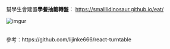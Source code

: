幫學生會建置<strong>學餐抽籤轉盤</strong>：
https://smalllidinosaur.github.io/eat/

![imgur](https://i.imgur.com/Be6syqZ.jpeg "示範")

<br>
參考：https://github.com/lijinke666/react-turntable
